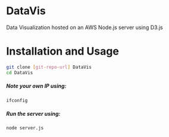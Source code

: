 DataVis
=======

Data Visualization hosted on an AWS Node.js server using D3.js

Installation and Usage
=====

```sh
git clone [git-repo-url] DataVis
cd DataVis
```

##### Note your own IP using:
```sh
ifconfig
```	

##### Run the server using: 
```sh
node server.js
```
